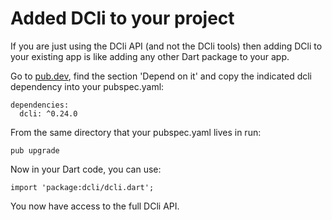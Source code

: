 # Added DCli to your project

If you are just using the DCli API \(and not the DCli tools\) then adding DCli to your existing app is like adding any other Dart package to your app.

Go to [pub.dev](https://pub.dev/packages/dcli/install), find the section 'Depend on it' and copy the indicated dcli dependency into your pubspec.yaml:

```text
dependencies:
  dcli: ^0.24.0
```

From the same directory that your pubspec.yaml lives in run:

```text
pub upgrade
```

Now in your Dart code, you can use:

```text
import 'package:dcli/dcli.dart';
```

You now have access to the full DCli API.


